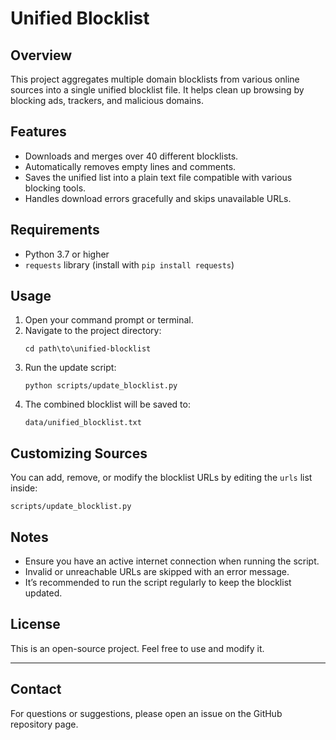 
# Unified Blocklist

## Overview
This project aggregates multiple domain blocklists from various online sources into a single unified blocklist file. It helps clean up browsing by blocking ads, trackers, and malicious domains.

## Features
- Downloads and merges over 40 different blocklists.
- Automatically removes empty lines and comments.
- Saves the unified list into a plain text file compatible with various blocking tools.
- Handles download errors gracefully and skips unavailable URLs.

## Requirements
- Python 3.7 or higher
- `requests` library (install with `pip install requests`)

## Usage
1. Open your command prompt or terminal.
2. Navigate to the project directory:
   ```
   cd path\to\unified-blocklist
   ```
3. Run the update script:
   ```
   python scripts/update_blocklist.py
   ```
4. The combined blocklist will be saved to:
   ```
   data/unified_blocklist.txt
   ```

## Customizing Sources
You can add, remove, or modify the blocklist URLs by editing the `urls` list inside:
```
scripts/update_blocklist.py
```

## Notes
- Ensure you have an active internet connection when running the script.
- Invalid or unreachable URLs are skipped with an error message.
- It’s recommended to run the script regularly to keep the blocklist updated.

## License
This is an open-source project. Feel free to use and modify it.

---

## Contact
For questions or suggestions, please open an issue on the GitHub repository page.
